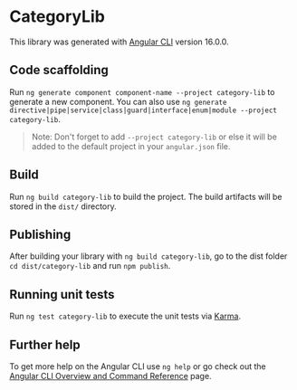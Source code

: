 # CategoryLib

This library was generated with [Angular CLI](https://github.com/angular/angular-cli) version 16.0.0.

## Code scaffolding

Run `ng generate component component-name --project category-lib` to generate a new component. You can also use `ng generate directive|pipe|service|class|guard|interface|enum|module --project category-lib`.
> Note: Don't forget to add `--project category-lib` or else it will be added to the default project in your `angular.json` file. 

## Build

Run `ng build category-lib` to build the project. The build artifacts will be stored in the `dist/` directory.

## Publishing

After building your library with `ng build category-lib`, go to the dist folder `cd dist/category-lib` and run `npm publish`.

## Running unit tests

Run `ng test category-lib` to execute the unit tests via [Karma](https://karma-runner.github.io).

## Further help

To get more help on the Angular CLI use `ng help` or go check out the [Angular CLI Overview and Command Reference](https://angular.io/cli) page.
